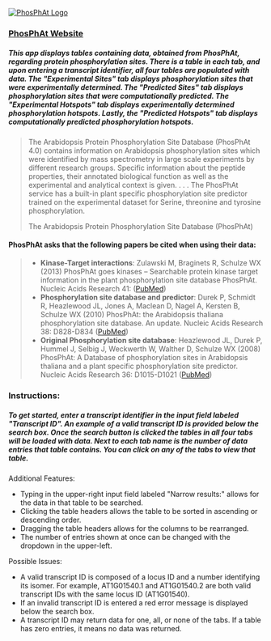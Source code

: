[![PhosPhAt Logo](http://i57.tinypic.com/2dh6y4h.png)](http://phosphat.uni-hohenheim.de)

### [PhosPhAt Website](http://phosphat.uni-hohenheim.de)

##### This app displays tables containing data, obtained from PhosPhAt, regarding protein phosphorylation sites. There is a table in each tab, and upon entering a transcript identifier, all four tables are populated with data. The "Experimental Sites" tab displays phosphorylation sites that were experimentally determined. The "Predicted Sites" tab displays phosphorylation sites that were computationally predicted. The "Experimental Hotspots" tab displays experimentally determined phosphorylation hotspots. Lastly, the "Predicted Hotspots" tab displays computationally predicted phosphorylation hotspots.

> The Arabidopsis Protein Phosphorylation Site Database (PhosPhAt 4.0) contains information on Arabidopsis phosphorylation sites which were identified by mass spectrometry in large scale experiments by different research groups. Specific information about the peptide properties, their annotated biological function as well as the experimental and analytical context is given. . . . The PhosPhAt service has a built-in plant specific phosphorylation site predictor trained on the experimental dataset for Serine, threonine and tyrosine phosphorylation.
>
> <footer>The Arabidopsis Protein Phosphorylation Site Database (PhosPhAt)</footer>

#### PhosPhAt asks that the following papers be cited when using their data:

> *   **Kinase-Target interactions**: Zulawski M, Braginets R, Schulze WX (2013) PhosPhAt goes kinases – Searchable protein kinase target information in the plant phosphorylation site database PhosPhAt. Nucleic Acids Research 41: ([PubMed](http://www.ncbi.nlm.nih.gov/pubmed/23172287))
> *   **Phosphorylation site database and predictor**: Durek P, Schmidt R, Heazlewood JL, Jones A, Maclean D, Nagel A, Kersten B, Schulze WX (2010) PhosPhAt: the Arabidopsis thaliana phosphorylation site database. An update. Nucleic Acids Research 38: D828-D834 ([PubMed](http://www.ncbi.nlm.nih.gov/pubmed/19880383))
> *   **Original Phosphorylation site database**: Heazlewood JL, Durek P, Hummel J, Selbig J, Weckwerth W, Walther D, Schulze WX (2008) PhosPhAt: A Database of phosphorylation sites in Arabidopsis thaliana and a plant specific phosphorylation site predictor. Nucleic Acids Research 36: D1015-D1021 ([PubMed](http://www.ncbi.nlm.nih.gov/pubmed/17984086))

### Instructions:

##### To get started, enter a transcript identifier in the input field labeled "Transcript ID". An example of a valid transcript ID is provided below the search box. Once the search button is clicked the tables in all four tabs will be loaded with data. Next to each tab name is the number of data entries that table contains. You can click on any of the tabs to view that table.

Additional Features:

*   Typing in the upper-right input field labeled "Narrow results:" allows for the data in that table to be searched.
*   Clicking the table headers allows the table to be sorted in ascending or descending order.
*   Dragging the table headers allows for the columns to be rearranged.
*   The number of entries shown at once can be changed with the dropdown in the upper-left.

Possible Issues:

*   A valid transcript ID is composed of a locus ID and a number identifying its isomer. For example, AT1G01540.1 and AT1G01540.2 are both valid transcript IDs with the same locus ID (AT1G01540).
*   If an invalid transcript ID is entered a red error message is displayed below the search box.
*   A transcript ID may return data for one, all, or none of the tabs. If a table has zero entries, it means no data was returned.

